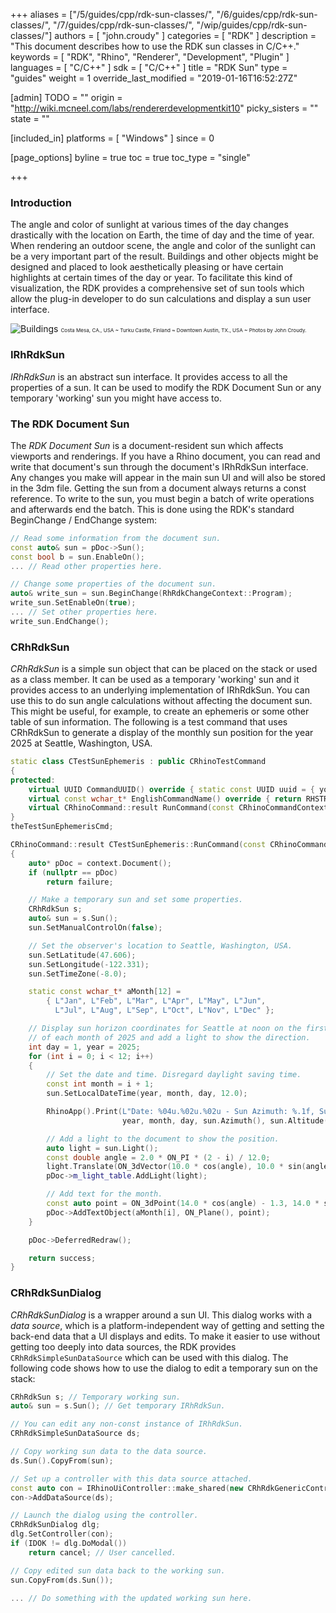 +++
aliases = ["/5/guides/cpp/rdk-sun-classes/", "/6/guides/cpp/rdk-sun-classes/", "/7/guides/cpp/rdk-sun-classes/", "/wip/guides/cpp/rdk-sun-classes/"]
authors = [ "john.croudy" ]
categories = [ "RDK" ]
description = "This document describes how to use the RDK sun classes in C/C++."
keywords = [ "RDK", "Rhino", "Renderer", "Development", "Plugin" ]
languages = [ "C/C++" ]
sdk = [ "C/C++" ]
title = "RDK Sun"
type = "guides"
weight = 1
override_last_modified = "2019-01-16T16:52:27Z"

[admin]
TODO = ""
origin = "http://wiki.mcneel.com/labs/rendererdevelopmentkit10"
picky_sisters = ""
state = ""

[included_in]
platforms = [ "Windows" ]
since = 0

[page_options]
byline = true
toc = true
toc_type = "single"

+++
### Introduction
The angle and color of sunlight at various times of the day changes drastically with the location on Earth, the time of day and the time of year. When rendering an outdoor scene, the angle and color of the sunlight can be a very important part of the result. Buildings and other objects might be designed and placed to look aesthetically pleasing or have certain highlights at certain times of the day or year. To facilitate this kind of visualization, the RDK provides a comprehensive set of sun tools which allow the plug-in developer to do sun calculations and display a sun user interface.

![Buildings](/images/rdk-sun-buildings.jpg)
<small><small><small>Costa Mesa, CA., USA ~ Turku Castle, Finland ~ Downtown Austin, TX., USA ~ Photos by John Croudy.</small></small></small>

### IRhRdkSun
<a name="IRhRdkSun"></a>
_IRhRdkSun_ is an abstract sun interface. It provides access to all the properties of a sun. It can be used to modify the RDK Document Sun or any temporary 'working' sun you might have access to.

<a name="DocumentSun"></a>
### The RDK Document Sun
The _RDK Document Sun_ is a document-resident sun which affects viewports and renderings. If you have a Rhino document, you can read and write that document's sun through the document's IRhRdkSun interface. Any changes you make will appear in the main sun UI and will also be stored in the 3dm file. Getting the sun from a document always returns a const reference. To write to the sun, you must begin a batch of write operations and afterwards end the batch. This is done using the RDK's standard BeginChange / EndChange system:
```cpp
// Read some information from the document sun.
const auto& sun = pDoc->Sun();
const bool b = sun.EnableOn();
... // Read other properties here.

// Change some properties of the document sun.
auto& write_sun = sun.BeginChange(RhRdkChangeContext::Program);
write_sun.SetEnableOn(true);
... // Set other properties here.
write_sun.EndChange();
```
### CRhRdkSun
<a name="CRhRdkSun"></a>
_CRhRdkSun_ is a simple sun object that can be placed on the stack or used as a class member. It can be used as a temporary 'working' sun and it provides access to an underlying implementation of IRhRdkSun. You can use this to do sun angle calculations without affecting the document sun. This might be useful, for example, to create an ephemeris or some other table of sun information. The following is a test command that uses CRhRdkSun to generate a display of the monthly sun position for the year 2025 at Seattle, Washington, USA.
```cpp
static class CTestSunEphemeris : public CRhinoTestCommand
{
protected:
	virtual UUID CommandUUID() override { static const UUID uuid = { your_uuid_here } }; return uuid; }
	virtual const wchar_t* EnglishCommandName() override { return RHSTR_LIT(L"SunEphemeris"); }
	virtual CRhinoCommand::result RunCommand(const CRhinoCommandContext& context) override;
}
theTestSunEphemerisCmd;

CRhinoCommand::result CTestSunEphemeris::RunCommand(const CRhinoCommandContext& context)
{
	auto* pDoc = context.Document();
	if (nullptr == pDoc)
		return failure;

	// Make a temporary sun and set some properties.
	CRhRdkSun s;
	auto& sun = s.Sun();
	sun.SetManualControlOn(false);

	// Set the observer's location to Seattle, Washington, USA.
	sun.SetLatitude(47.606);
	sun.SetLongitude(-122.331);
	sun.SetTimeZone(-8.0);

	static const wchar_t* aMonth[12] =
		{ L"Jan", L"Feb", L"Mar", L"Apr", L"May", L"Jun",
		  L"Jul", L"Aug", L"Sep", L"Oct", L"Nov", L"Dec" };

	// Display sun horizon coordinates for Seattle at noon on the first day
	// of each month of 2025 and add a light to show the direction.
	int day = 1, year = 2025;
	for (int i = 0; i < 12; i++)
	{
		// Set the date and time. Disregard daylight saving time.
		const int month = i + 1;
		sun.SetLocalDateTime(year, month, day, 12.0);

		RhinoApp().Print(L"Date: %04u.%02u.%02u - Sun Azimuth: %.1f, Sun Altitude: %.1f\n",
		                 year, month, day, sun.Azimuth(), sun.Altitude());

		// Add a light to the document to show the position.
		auto light = sun.Light();
		const double angle = 2.0 * ON_PI * (2 - i) / 12.0;
		light.Translate(ON_3dVector(10.0 * cos(angle), 10.0 * sin(angle), 0.0));
		pDoc->m_light_table.AddLight(light);

		// Add text for the month.
		const auto point = ON_3dPoint(14.0 * cos(angle) - 1.3, 14.0 * sin(angle) + 0.5, 0.0)
		pDoc->AddTextObject(aMonth[i], ON_Plane(), point);
	}

	pDoc->DeferredRedraw();

	return success;
}
```
### CRhRdkSunDialog
<a name="CRhRdkSunDialog"></a>
_CRhRdkSunDialog_ is a wrapper around a sun UI. This dialog works with a _data source_, which is a platform-independent way of getting and setting the back-end data that a UI displays and edits. To make it easier to use without getting too deeply into data sources, the RDK provides `CRhRdkSimpleSunDataSource` which can be used with this dialog. The following code shows how to use the dialog to edit a temporary sun on the stack:
```cpp
CRhRdkSun s; // Temporary working sun.
auto& sun = s.Sun(); // Get temporary IRhRdkSun.

// You can edit any non-const instance of IRhRdkSun.
CRhRdkSimpleSunDataSource ds;

// Copy working sun data to the data source.
ds.Sun().CopyFrom(sun);

// Set up a controller with this data source attached.
const auto con = IRhinoUiController::make_shared(new CRhRdkGenericController);
con->AddDataSource(ds);

// Launch the dialog using the controller.
CRhRdkSunDialog dlg;
dlg.SetController(con);
if (IDOK != dlg.DoModal())
	return cancel; // User cancelled.

// Copy edited sun data back to the working sun.
sun.CopyFrom(ds.Sun());

... // Do something with the updated working sun here.
```
